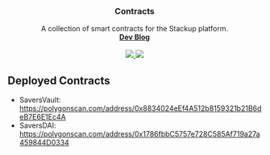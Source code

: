 <p align="center">
  <h3 align="center">Contracts</h3>
  <p align="center">
    A collection of smart contracts for the Stackup platform.
    <br />
    <a href="https://stackup.substack.com/"><strong>Dev Blog</strong></a>
    <br />
    <br />
    <a href="https://github.com/stackupfinance/contracts/actions/workflows/ci.js.yml">
      <img src="https://github.com/stackupfinance/contracts/actions/workflows/ci.js.yml/badge.svg" />
    </a>
    <a href="https://codecov.io/gh/stackupfinance/contracts">
      <img src="https://codecov.io/gh/stackupfinance/contracts/branch/master/graph/badge.svg?token=18U831QJS8" />
    </a>
  </p>
</p>

## Deployed Contracts

- SaversVault: https://polygonscan.com/address/0x8834024eEf4A512b8159321b21B6deB7E6E1Ec4A
- SaversDAI: https://polygonscan.com/address/0x1786fbbC5757e728C585Af719a27a459844D0334
